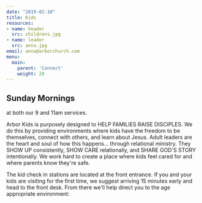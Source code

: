 ```yaml
---
date: "2019-02-10"
title: Kids
resources:
- name: header
  src: childrens.jpg
- name: leader
  src: anna.jpg
email: anna@arborchurch.com
menu:
  main:
    parent: 'Connect'
    weight: 20
---
```


<h2>Sunday Mornings</h2> at both our 9 and 11am services.

Arbor Kids is purposely designed to HELP FAMILIES RAISE DISCIPLES. We do this by providing environments where kids have the freedom to be themselves, connect with others, and learn about Jesus. Adult leaders are the heart and soul of how this happens... through relational ministry. They SHOW UP consistently, SHOW CARE relationally, and SHARE GOD'S STORY intentionally. We work hard to create a place where kids feel cared for and where parents know they're safe.

The kid check in stations are located at the front entrance. If you and your kids are visiting for the first time, we suggest arriving 15 minutes early and head to the front desk. From there we'll help direct you to the age appropriate environment:


